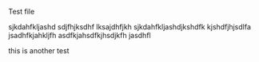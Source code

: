 Test file

sjkdahfkljashd sdjfhjksdhf lksajdhfjkh sjkdahfkljashdjkshdfk
kjshdfjhjsdlfa
jsadhfkjahkljfh
asdfkjahsdfkjhsdjkfh jasdhfl


this is another test
